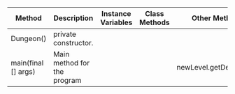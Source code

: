 | Method              | Description                 | Instance Variables | Class Methods | Other Methods           | Line count |
|---------------------|-----------------------------|--------------------|---------------|-------------------------|------------|
| Dungeon()           | private constructor.        |                    |               |                         | 1          |
| main(final [] args) | Main method for the program |                    |               | newLevel.getDescription | 2          |